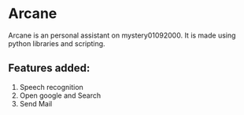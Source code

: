 # Arcane
Arcane is an personal assistant on mystery01092000. It is made using python libraries and scripting.


## Features added:
1. Speech recognition
2. Open google and Search
3. Send Mail
